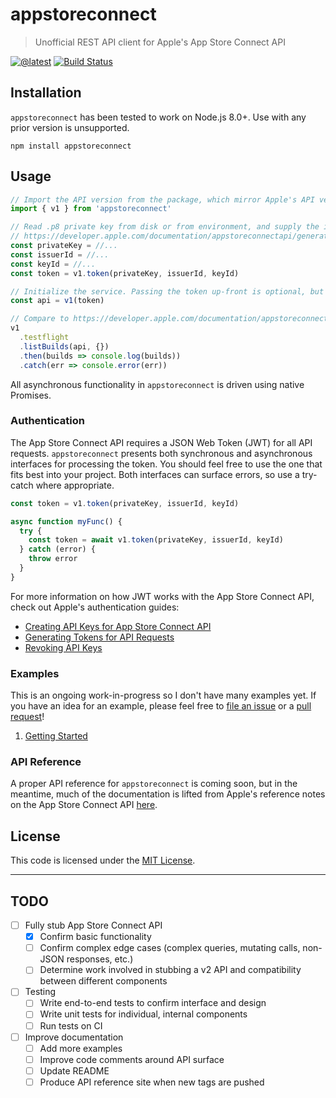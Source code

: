 # appstoreconnect

> Unofficial REST API client for Apple's App Store Connect API

[![@latest](https://img.shields.io/npm/v/appstoreconnect.svg)](https://www.npmjs.com/package/appstoreconnect)
[![Build Status](https://travis-ci.org/aaronsky/appstoreconnect.svg?branch=master)](https://travis-ci.org/aaronsky/appstoreconnect)

## Installation

`appstoreconnect` has been tested to work on Node.js 8.0+. Use with any prior version is unsupported.

```
npm install appstoreconnect
```

## Usage

```js
// Import the API version from the package, which mirror Apple's API versioning
import { v1 } from 'appstoreconnect'

// Read .p8 private key from disk or from environment, and supply the issuer ID and key identifier as outlined here:
// https://developer.apple.com/documentation/appstoreconnectapi/generating_tokens_for_api_requests
const privateKey = //...
const issuerId = //...
const keyId = //...
const token = v1.token(privateKey, issuerId, keyId)

// Initialize the service. Passing the token up-front is optional, but should be done before any API calls are made.
const api = v1(token)

// Compare to https://developer.apple.com/documentation/appstoreconnectapi/list_builds
v1
  .testflight
  .listBuilds(api, {})
  .then(builds => console.log(builds))
  .catch(err => console.error(err))
```

All asynchronous functionality in `appstoreconnect` is driven using native Promises. 

### Authentication

The App Store Connect API requires a JSON Web Token (JWT) for all API requests. `appstoreconnect` presents both synchronous and asynchronous interfaces for processing the token. You should feel free to use the one that fits best into your project. Both interfaces can surface errors, so use a try-catch where appropriate.

```js
const token = v1.token(privateKey, issuerId, keyId)
```

```js
async function myFunc() {
  try {
    const token = await v1.token(privateKey, issuerId, keyId)
  } catch (error) {
    throw error
  }
}
```

For more information on how JWT works with the App Store Connect API, check out Apple's authentication guides:

* [Creating API Keys for App Store Connect API](https://developer.apple.com/documentation/appstoreconnectapi/creating_api_keys_for_app_store_connect_api)
* [Generating Tokens for API Requests](https://developer.apple.com/documentation/appstoreconnectapi/generating_tokens_for_api_requests)
* [Revoking API Keys](https://developer.apple.com/documentation/appstoreconnectapi/revoking_api_keys)

### Examples

This is an ongoing work-in-progress so I don't have many examples yet. If you have an idea for an example, please feel free to [file an issue](https://github.com/aaronsky/appstoreconnect/issues/new) or a [pull request](https://github.com/aaronsky/appstoreconnect/pulls/new)!

1. [Getting Started](./examples/getting-started.js)

### API Reference

A proper API reference for `appstoreconnect` is coming soon, but in the meantime, much of the documentation is lifted from Apple's reference notes on the App Store Connect API [here](https://developer.apple.com/documentation/appstoreconnectapi/).

## License

This code is licensed under the [MIT License](./LICENSE). 

---

## TODO

- [ ] Fully stub App Store Connect API
  - [x] Confirm basic functionality
  - [ ] Confirm complex edge cases (complex queries, mutating calls, non-JSON responses, etc.)
  - [ ] Determine work involved in stubbing a v2 API and compatibility between different components
- [ ] Testing
  - [ ] Write end-to-end tests to confirm interface and design
  - [ ] Write unit tests for individual, internal components
  - [ ] Run tests on CI
- [ ] Improve documentation
  - [ ] Add more examples
  - [ ] Improve code comments around API surface
  - [ ] Update README
  - [ ] Produce API reference site when new tags are pushed
